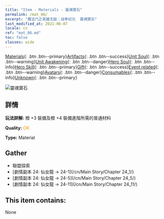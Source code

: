```yaml
---
title: "Item - Materials - 靈魂寶石"
permalink: /mat_86/
excerpt: "魔法门之英雄无敌：战争纪元  靈魂寶石"
last_modified_at: 2021-06-07
locale: cn
ref: "mat_86.md"
toc: false
classes: wide
---
```

 [Materials](/ItemsCN/){: .btn .btn--primary}[Artifacts](/ItemsCN/Artifacts/){: .btn .btn--success}[Unit Soul](/ItemsCN/UnitSoul/){: .btn .btn--warning}[Unit Awakening](/ItemsCN/UnitAwakening/){: .btn .btn--danger}[Hero Soul](/ItemsCN/HeroSoul/){: .btn .btn--info}[Hero Skill](/ItemsCN/HeroSkill/){: .btn .btn--primary}[Gift](/ItemsCN/Gift/){: .btn .btn--success}[Event related](/ItemsCN/Events/){: .btn .btn--warning}[Avatars](/ItemsCN/Avatars/){: .btn .btn--danger}[Consumables](/ItemsCN/Consumables/){: .btn .btn--info}[Unknown](/ItemsCN/Unknown/){: .btn .btn--primary}

 ![靈魂寶石](/images/t/i_cailiao_baoshi3.png)

## 詳情
 **玩法詳解:** 橙 +3 裝備及橙 +4 裝備進階所需的普通材料

 **Quality:** <span style="color: #FF8C00">OK</span>

 **Type:** Material

## Gather

*    聯盟探索 
*    [劇情副本 24: 仙女龍 -> 24-1](/cn/Main Story/Chapter 24_1/) 
*    [劇情副本 24: 仙女龍 -> 24-5](/cn/Main Story/Chapter 24_5/) 
*    [劇情副本 24: 仙女龍 -> 24-11](/cn/Main Story/Chapter 24_11/) 

## This item contains:

  None


